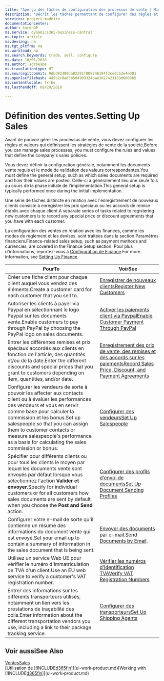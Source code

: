 ```yaml
---
title: "Aperçu des tâches de configuration des processus de vente | Microsoft Docs"
description: "Décrit les tâches permettant de configurer des règles et des valeurs pour définir vos stratégies et vos processus de vente."
services: project-madeira
documentationcenter: 
author: SorenGP
ms.service: dynamics365-business-central
ms.topic: article
ms.devlang: na
ms.tgt_pltfrm: na
ms.workload: na
ms.search.keywords: trade, sell, configure
ms.date: 10/01/2018
ms.author: sgroespe
ms.translationtype: HT
ms.sourcegitcommit: 9dbd92409ba02281f008246194f3ce0c53e4e001
ms.openlocfilehash: 445b2c8ad3b5d4989324bae3d27423163d6808b5
ms.contentlocale: fr-be
ms.lasthandoff: 09/28/2018

---
```

# <a name="setting-up-sales"></a><span data-ttu-id="fb1a5-103">Définition des ventes.</span><span class="sxs-lookup"><span data-stu-id="fb1a5-103">Setting Up Sales</span></span>
<span data-ttu-id="fb1a5-104">Avant de pouvoir gérer les processus de vente, vous devez configurer les règles et valeurs qui définissent les stratégies de vente de la société.</span><span class="sxs-lookup"><span data-stu-id="fb1a5-104">Before you can manage sales processes, you must configure the rules and values that define the company's sales policies.</span></span>

<span data-ttu-id="fb1a5-105">Vous devez définir la configuration générale, notamment les documents vente requis et le mode de validation des valeurs correspondantes.</span><span class="sxs-lookup"><span data-stu-id="fb1a5-105">You must define the general setup, such as which sales documents are required and how their values are posted.</span></span> <span data-ttu-id="fb1a5-106">Celle-ci a généralement lieu une seule fois au cours de la phase initiale de l'implémentation.</span><span class="sxs-lookup"><span data-stu-id="fb1a5-106">This general setup is typically performed once during the initial implementation.</span></span>

<span data-ttu-id="fb1a5-107">Une série de tâches distincte en relation avec l'enregistrement de nouveaux clients consiste à enregistrer les prix spéciaux ou les accords de remise établis avec chaque client.</span><span class="sxs-lookup"><span data-stu-id="fb1a5-107">A separate series of tasks related to registering new customers is to record any special price or discount agreements that you have with each customer.</span></span>

<span data-ttu-id="fb1a5-108">La configuration des ventes en relation avec les finances, comme les modes de règlement et les devises, sont traitées dans la section Paramètres financiers.</span><span class="sxs-lookup"><span data-stu-id="fb1a5-108">Finance-related sales setup, such as payment methods and currencies, are covered in the Finance Setup section.</span></span> <span data-ttu-id="fb1a5-109">Pour plus d'informations, reportez-vous à [Configuration de Finance](finance-setup-finance.md).</span><span class="sxs-lookup"><span data-stu-id="fb1a5-109">For more information, see [Setting Up Finance](finance-setup-finance.md).</span></span>

| <span data-ttu-id="fb1a5-110">Pour</span><span class="sxs-lookup"><span data-stu-id="fb1a5-110">To</span></span> | <span data-ttu-id="fb1a5-111">Voir</span><span class="sxs-lookup"><span data-stu-id="fb1a5-111">See</span></span> |
| --- | --- |
| <span data-ttu-id="fb1a5-112">Créer une fiche client pour chaque client auquel vous vendez des éléments.</span><span class="sxs-lookup"><span data-stu-id="fb1a5-112">Create a customer card for each customer that you sell to.</span></span> |[<span data-ttu-id="fb1a5-113">Enregistrer de nouveaux clients</span><span class="sxs-lookup"><span data-stu-id="fb1a5-113">Register New Customers</span></span>](sales-how-register-new-customers.md) |
| <span data-ttu-id="fb1a5-114">Autoriser les clients à payer via Paypal en sélectionnant le logo Paypal sur les documents vente.</span><span class="sxs-lookup"><span data-stu-id="fb1a5-114">Enable customers to pay through PayPal by choosing the PayPal logo on sales documents.</span></span> |[<span data-ttu-id="fb1a5-115">Activer les paiements client via Paypal</span><span class="sxs-lookup"><span data-stu-id="fb1a5-115">Enable Customer Payment Through PayPal</span></span>](sales-how-enable-payment-service-extensions.md) |
| <span data-ttu-id="fb1a5-116">Entrer les différentes remises et prix spéciaux accordés aux clients en fonction de l'article, des quantités et/ou de la date.</span><span class="sxs-lookup"><span data-stu-id="fb1a5-116">Enter the different discounts and special prices that you grant to customers depending on item, quantities, and/or date.</span></span> |[<span data-ttu-id="fb1a5-117">Enregistrement des prix de vente, des remises et des accords sur les paiements</span><span class="sxs-lookup"><span data-stu-id="fb1a5-117">Record Sales Price, Discount, and Payment Agreements</span></span>](sales-how-record-sales-price-discount-payment-agreements.md) |
| <span data-ttu-id="fb1a5-118">Configurer les vendeurs de sorte à pouvoir les affecter aux contacts client ou à évaluer les performances des vendeurs et vous en servir comme base pour calculer la commission et les bonus.</span><span class="sxs-lookup"><span data-stu-id="fb1a5-118">Set up salespeople so that you can assign them to customer contacts or measure salespeople's performance as a basis for calculating the sales commission or bonus.</span></span> |[<span data-ttu-id="fb1a5-119">Configurer des vendeurs</span><span class="sxs-lookup"><span data-stu-id="fb1a5-119">Set Up Salespeople</span></span>](sales-how-setup-salespeople.md) |
| <span data-ttu-id="fb1a5-120">Spécifier pour différents clients ou pour tous les clients le moyen par lequel les documents vente sont envoyés par défaut lorsque vous sélectionnez l'action **Valider et envoyer**.</span><span class="sxs-lookup"><span data-stu-id="fb1a5-120">Specify for individual customers or for all customers how sales documents are sent by default when you choose the **Post and Send** action.</span></span> |[<span data-ttu-id="fb1a5-121">Configurer des profils d'envoi de documents</span><span class="sxs-lookup"><span data-stu-id="fb1a5-121">Set Up Document Sending Profiles</span></span>](sales-how-setup-document-send-profiles.md) |
| <span data-ttu-id="fb1a5-122">Configurer votre e-mail de sorte qu'il contienne un résumé des informations du document vente qui est envoyé.</span><span class="sxs-lookup"><span data-stu-id="fb1a5-122">Set your email up to contain a summary of information in the sales document that is being sent.</span></span> |<span data-ttu-id="fb1a5-123">[Envoyer des documents par e-mail](ui-how-send-documents-email.md).</span><span class="sxs-lookup"><span data-stu-id="fb1a5-123">[Send Documents by Email](ui-how-send-documents-email.md).</span></span> |
|<span data-ttu-id="fb1a5-124">Utilisez un service Web UE pour vérifier le numéro d'immatriculation de TVA d'un client.</span><span class="sxs-lookup"><span data-stu-id="fb1a5-124">Use an EU web service to verify a customer's VAT registration number.</span></span>|[<span data-ttu-id="fb1a5-125">Vérifier les numéros d'identification TVA</span><span class="sxs-lookup"><span data-stu-id="fb1a5-125">Verify VAT Registration Numbers</span></span>](finance-setup-vat.md)|
|<span data-ttu-id="fb1a5-126">Entrer des informations sur les différents transporteurs utilisés, notamment un lien vers les prestations de traçabilité des colis.</span><span class="sxs-lookup"><span data-stu-id="fb1a5-126">Enter information about the different transportation vendors you use, including a link to their package tracking service.</span></span>|[<span data-ttu-id="fb1a5-127">Configurer des transporteurs</span><span class="sxs-lookup"><span data-stu-id="fb1a5-127">Set Up Shipping Agents</span></span>](sales-how-to-set-up-shipping-agents.md)|

## <a name="see-also"></a><span data-ttu-id="fb1a5-128">Voir aussi</span><span class="sxs-lookup"><span data-stu-id="fb1a5-128">See Also</span></span>
[<span data-ttu-id="fb1a5-129">Ventes</span><span class="sxs-lookup"><span data-stu-id="fb1a5-129">Sales</span></span>](sales-manage-sales.md)  
<span data-ttu-id="fb1a5-130">[Utilisation de [!INCLUDE[d365fin](includes/d365fin_md.md)]](ui-work-product.md)</span><span class="sxs-lookup"><span data-stu-id="fb1a5-130">[Working with [!INCLUDE[d365fin](includes/d365fin_md.md)]](ui-work-product.md)</span></span>

